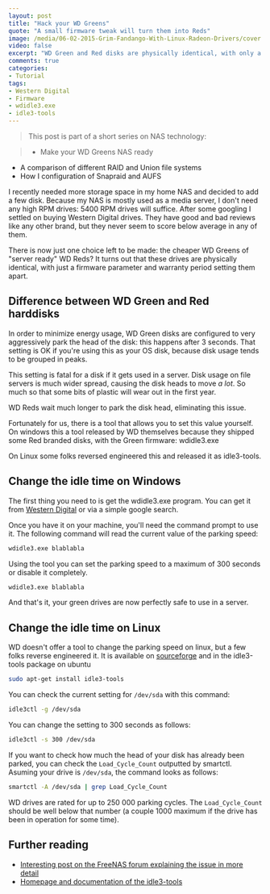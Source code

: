 ```yaml
---
layout: post
title: "Hack your WD Greens"
quote: "A small firmware tweak will turn them into Reds"
image: /media/06-02-2015-Grim-Fandango-With-Linux-Radeon-Drivers/cover.png
video: false
excerpt: "WD Green and Red disks are physically identical, with only a firmware setting distinguishing them. The default settings on a WD Green will cause them to die prematurely when used in a file server environment. Fortunately you can change this setting very easily. Here's how."
comments: true
categories:
- Tutorial
tags:
- Western Digital
- Firmware
- wdidle3.exe
- idle3-tools
---
```

> This post is part of a short series on NAS technology:

> - Make your WD Greens NAS ready
- A comparison of different RAID and Union file systems
- How I configuration of Snapraid and AUFS

I recently needed more storage space in my home NAS and decided to add a few disk. Because my NAS is mostly used as a media server, I don't need any high RPM drives: 5400 RPM drives will suffice. After some googling I settled on buying Western Digital drives. They have good and bad reviews like any other brand, but they never seem to score below average in any of them.

There is now just one choice left to be made: the cheaper WD Greens of "server ready" WD Reds?
It turns out that these drives are physically identical, with just a firmware parameter and warranty period setting them apart.

## Difference between WD Green and Red harddisks
In order to minimize energy usage, WD Green disks are configured to very aggressively park the head of the disk: this happens after 3 seconds. That setting is OK if you're using this as your OS disk, because disk usage tends to be grouped in peaks.

This setting is fatal for a disk if it gets used in a server. Disk usage on file servers is much wider spread, causing the disk heads to move *a lot*. So much so that some bits of plastic will wear out in the first year.

WD Reds wait much longer to park the disk head, eliminating this issue.

Fortunately for us, there is a tool that allows you to set this value yourself. On windows this a tool released by WD themselves because they shipped some Red branded disks, with the Green firmware: wdidle3.exe

On Linux some folks reversed engineered this and released it as idle3-tools.

## Change the idle time on Windows
The first thing you need to is get the wdidle3.exe program. You can get it from [Western Digital](http://support.wdc.com/product/download.asp?groupid=609&sid=113) or via a simple google search.

Once you have it on your machine, you'll need the command prompt to use it. The following command will read the current value of the parking speed:

```bash
wdidle3.exe blablabla
```

Using the tool you can set the parking speed to a maximum of 300 seconds or disable it completely.

```bash
wdidle3.exe blablabla
```

And that's it, your green drives are now perfectly safe to use in a server.

## Change the idle time on Linux

WD doesn't offer a tool to change the parking speed on linux, but a few folks reverse engineered it. It is available on [sourceforge](http://idle3-tools.sourceforge.net) and in the idle3-tools package on ubuntu

```bash
sudo apt-get install idle3-tools
```

You can check the current setting for `/dev/sda` with this command:

```bash
idle3ctl -g /dev/sda
```

You can change the setting to 300 seconds as follows:

```bash
idle3ctl -s 300 /dev/sda
```

If you want to check how much the head of your disk has already been parked, you can check the `Load_Cycle_Count` outputted by smartctl. Asuming your drive is `/dev/sda`, the command looks as follows:

```bash
smartctl -A /dev/sda | grep Load_Cycle_Count
```
WD drives are rated for up to 250 000 parking cycles. The `Load_Cycle_Count` should be well below that number (a couple 1000 maximum if the drive has been in operation for some time).

## Further reading

* [Interesting post on the FreeNAS forum explaining the issue in more detail](http://forums.freenas.org/index.php?threads/hacking-wd-greens-and-reds-with-wdidle3-exe.18171/)
* [Homepage and documentation of the idle3-tools](http://idle3-tool.sourceforge.net)
